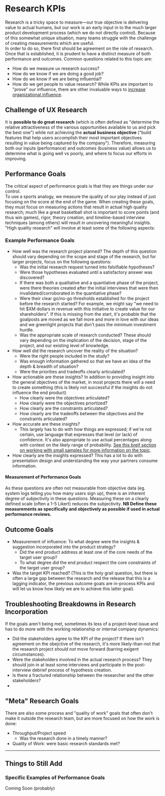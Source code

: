 # Research KPIs
Research is a tricky space to measure—our true objective is delivering value to actual humans, but our work is an early input in to the much larger product development process (which we do not directly control).
Because of this somewhat unique situation, many teams struggle with the challenge of creating measurements which are useful.  
In order to do so, there first should be agreement on the role of research. Once that is established, it is prudent to have a distinct measure of both performance and outcomes.
Common questions related to this topic are:
- How do we measure ux research success?
- How do we know if we are doing a good job?
- How do we know if we are being influential?
- How do we get people to value research?
While KPIs are important to "prove" our influence, there are other invaluable ways to [increase organizational influence](https://github.com/charlesrogers/product_management/blob/master/working_with_clients.md).
## Challenge of UX Research
It is **possible to do great research** (which is often defined as "determine the relative attractiveness of the various opportunities available to us and pick the best one") while not achieving the **actual business objective** ("build features that help users accomplish their most important objectives resulting in value being captured by the company").
Therefore, measuring both our inputs (performance) and outcomes (business value) allows us to determine what is going well vs poorly, and where to focus our efforts in improving.
## Performance Goals
The critical aspect of performance goals is that they are things under *our* control.  
To use a sports analogy, we measure the quality of our play instead of just focusing on the score at the end of the game. When creating these goals, they must focus on measuring actions that result in actual high quality research; much like a great basketball shot is important to score points (and thus win games), rigor, theory creation, and timeline-based interview techniques (among others) will result in uncovering meaningful insights. 
"High quality research" will involve at least some of the following aspects:
### Example Performance Goals
- How well was the research project planned? The depth of this question should vary depending on the scope and stage of the research, but for larger projects, focus on the following questions:
  - Was the initial research request turned into falsifiable hypotheses?
  - Were those hypotheses evaluated until a satisfactory answer was discovered?
  - If there was both a qualitative and a quantiative phase of the project, were there theories created after the initial interviews that were then invalidated/corroborated in the quantiative phase?
  - Were their clear go/no-go thresholds established for the project before the research started? For example, we might say "we need to hit $XM dollars in revenue with this initiative to create value for our shareholders". If this is missing from the start, it's probable that the goalposts are moved as we fall more and more in love with our ideas and we greenlight projects that don't pass the minimum investment hurdle.
  - Was the appropriate scale of research conducted? These should vary depending on the implication of the decision, stage of the project, and our existing level of knowledge.
- How well did the research uncover the reality of the situation?
  - Were the right people included in the study?
  - Was enough information gathered so that we have an idea of the depth & breadth of situation?
  - Were the priorities and tradeoffs clearly articulated?
- How actionable are these insights? In addition to providing insight into the general objectives of the market, in most projects there will a need to create something (this is likely not successful if the insights do not influence the end product)
  - How clearly were the objectives articulated?
  - How clearly were the objectives priortized?
  - How clearly are the constraints articulated?
  - How clearly are the tradeoffs between the objectives and the constraints articulated? 
- How accurate are these insights?
  - This largely has to do with how things are expressed; if we're not certain, use language that expresses that level (or lack) of confidence. It's also appropriate to use actual percentages along with context on the likely range of probability. [See this breif section on working with small samples for more information on the topic](https://github.com/charlesrogers/product_management/edit/master/quantitative_research/statistical_techniques.md).
- How clearly are the insights expressed? This has a lot to do with presentation design and understanding the way your partners consume information.
#### Measurement of Performance Goals
As these questions are often not measurable from objective data (eg. system logs telling you how many users sign up), there is an inherent degree of subjectivity in these questions. Measuring these on a clearly defined scale (often a 1-5 Likert) reduces the subjectivity. 
**NB Define these measurements as specifically and objectively as possible if used in actual performance reviews.**
## Outcome Goals
- Measurement of influence: To what degree were the insights & suggestion incorporated into the product strategy?
  - Did the end product address at least one of the core needs of the target user group?
  - To what degree did the end product respect the core constraints of the target user group?
- Was the target KPI reached? (This is the holy grail question, but there is often a large gap between the research and the release that this is a lagging indicator, the previous outcome goals are in-process KPIs and will let us know how likely we are to achieve this latter goal).
## Troubleshooting Breakdowns in Research Incorporation
If the goals aren't being met, sometimes its less of a project-level issue and has to do more with the working relationship or internal company dynamics:
- Did the stakeholders agree to the KPI of the project? If there isn't agreement on the obejctive of the research, it's more likely-than-not that the research project *should not* move forward (barring exigent circumstances).
- Were the stakeholders involved in the actual research process? They should join in at least some interviews and participate in the post-interview debrief process of hypothesis creation.
- Is there a fractured relationship between the researcher and the other stakeholders?
- 
## "Meta" Research Goals
There are also some process and "quality of work" goals that often don't make it outside the research team, but are more focused on how the work is done:
- Throughput/Project speed
  -  Was the research done in a timely manner?
- Quality of Work: were basic research standards met?

***
## Things to Still Add
### Specific Examples of Performance Goals
Coming Soon (probably)
